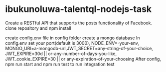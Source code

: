 # ibukunoluwa-talentql-nodejs-task

Create a RESTful API that supports the posts functionality of Facebook.
clone repository and npm install

create config.env file in config folder
create a mongo database
In config.env set your port(default is 3000), NODE_ENV=-your-env, MONGO_URI=a-mongodb-url,JWT_SECRET=any-string-of-your-choice, JWT_EXPIRE=30d || or-any-number-of-days-you-like, JWT_cookie_EXPIRE=30 || or any-expiration-of-your-choosing
After config, npm run start and npm run test to run integration test
